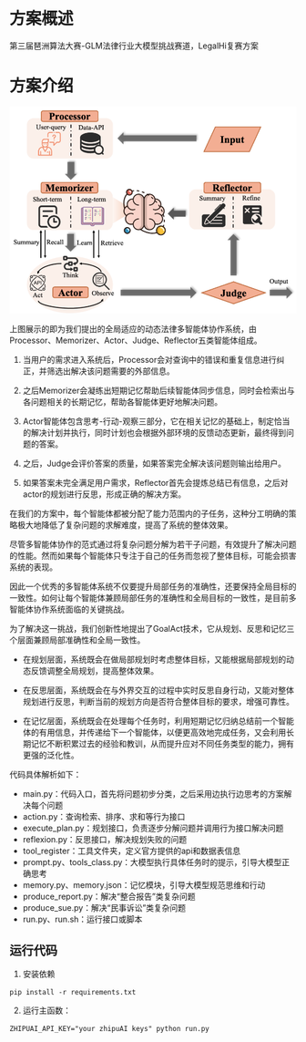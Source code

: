 # 方案概述

第三届琶洲算法大赛-GLM法律行业大模型挑战赛道，LegalHi复赛方案

# 方案介绍

![方案图](image.png)

上图展示的即为我们提出的全局适应的动态法律多智能体协作系统，由Processor、Memorizer、Actor、Judge、Reflector五类智能体组成。

1. 当用户的需求进入系统后，Processor会对查询中的错误和重复信息进行纠正，并筛选出解决该问题需要的外部信息。

2. 之后Memorizer会凝练出短期记忆帮助后续智能体同步信息，同时会检索出与各问题相关的长期记忆，帮助各智能体更好地解决问题。

3. Actor智能体包含思考-行动-观察三部分，它在相关记忆的基础上，制定恰当的解决计划并执行，同时计划也会根据外部环境的反馈动态更新，最终得到问题的答案。

4. 之后，Judge会评价答案的质量，如果答案完全解决该问题则输出给用户。

5. 如果答案未完全满足用户需求，Reflector首先会提炼总结已有信息，之后对actor的规划进行反思，形成正确的解决方案。

在我们的方案中，每个智能体都被分配了能力范围内的子任务，这种分工明确的策略极大地降低了复杂问题的求解难度，提高了系统的整体效果。

尽管多智能体协作的范式通过将复杂问题分解为若干子问题，有效提升了解决问题的性能。然而如果每个智能体只专注于自己的任务而忽视了整体目标，可能会损害系统的表现。

因此一个优秀的多智能体系统不仅要提升局部任务的准确性，还要保持全局目标的一致性。如何让每个智能体兼顾局部任务的准确性和全局目标的一致性，是目前多智能体协作系统面临的关键挑战。

为了解决这一挑战，我们创新性地提出了GoalAct技术，它从规划、反思和记忆三个层面兼顾局部准确性和全局一致性。

- 在规划层面，系统既会在做局部规划时考虑整体目标，又能根据局部规划的动态反馈调整全局规划，提高整体效果。

- 在反思层面，系统既会在与外界交互的过程中实时反思自身行动，又能对整体规划进行反思，判断当前的规划方向是否符合整体目标的要求，增强可靠性。

- 在记忆层面，系统既会在处理每个任务时，利用短期记忆归纳总结前一个智能体的有用信息，并传递给下一个智能体，以便更高效地完成任务，又会利用长期记忆不断积累过去的经验和教训，从而提升应对不同任务类型的能力，拥有更强的泛化性。

代码具体解析如下：

- main.py：代码入口，首先将问题初步分类，之后采用边执行边思考的方案解决每个问题
- action.py：查询检索、排序、求和等行为接口
- execute_plan.py：规划接口，负责逐步分解问题并调用行为接口解决问题
- reflexion.py：反思接口，解决规划失败的问题
- tool_register：工具文件夹，定义官方提供的api和数据表信息
- prompt.py、tools_class.py：大模型执行具体任务时的提示，引导大模型正确思考
- memory.py、memory.json：记忆模块，引导大模型规范思维和行动
- produce_report.py：解决“整合报告”类复杂问题
- produce_sue.py：解决“民事诉讼”类复杂问题
- run.py、run.sh：运行接口或脚本

## 运行代码

1. 安装依赖

```shell
pip install -r requirements.txt
```


2. 运行主函数：

```shell
ZHIPUAI_API_KEY="your zhipuAI keys" python run.py
```